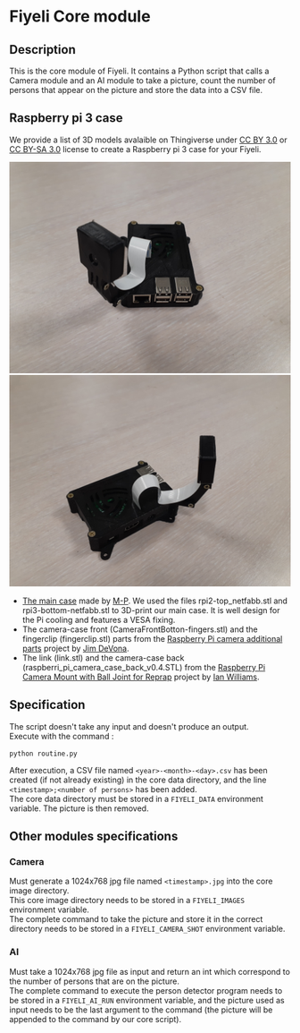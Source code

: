 # Fiyeli Core module

## Description
This is the core module of Fiyeli.
It contains a Python script that calls a Camera module and an AI module to take a picture, count the number of persons that appear on the picture and store the data into a CSV file.

## Raspberry pi 3 case
We provide a list of 3D models avalaible on Thingiverse under  [CC BY 3.0](https://creativecommons.org/licenses/by/3.0/) or [CC BY-SA 3.0](https://creativecommons.org/licenses/by-sa/3.0/) license to create a Raspberry pi 3 case for your Fiyeli.

![Picture 1](images/20190117_131217.jpg)
![Picture 2](images/20190117_131155.jpg)

- [The main case](https://www.thingiverse.com/thing:922740) made by [M-P](https://www.thingiverse.com/0110-M-P/about). We used the files rpi2-top_netfabb.stl and rpi3-bottom-netfabb.stl to 3D-print our main case. It is well design for the Pi cooling and features a VESA fixing.
- The camera-case front (CameraFrontBotton-fingers.stl) and the fingerclip (fingerclip.stl) parts from the [Raspberry Pi camera additional parts](https://www.thingiverse.com/thing:403712) project by [Jim DeVona](https://www.thingiverse.com/anoved/about).
- The link (link.stl) and the camera-case back (raspberri_pi_camera_case_back_v0.4.STL) from the [Raspberry Pi Camera Mount with Ball Joint for Reprap](https://www.thingiverse.com/thing:247590) project by [Ian Williams](https://www.thingiverse.com/3dkarma/about).

## Specification
The script doesn't take any input and doesn't produce an output.\
Execute with the command :
```
python routine.py
```
After execution, a CSV file named `<year>-<month>-<day>.csv` has been created (if not already existing) in the core data directory, and the line `<timestamp>;<number of persons>` has been added.\
The core data directory must be stored in a `FIYELI_DATA` environment variable.
The picture is then removed.

## Other modules specifications

### Camera
Must generate a 1024x768 jpg file named `<timestamp>.jpg` into the core image directory.\
This core image directory needs to be stored in a `FIYELI_IMAGES` environment variable.\
The complete command to take the picture and store it in the correct directory needs to be stored in a `FIYELI_CAMERA_SHOT` environment variable.

### AI
Must take a 1024x768 jpg file as input and return an int which correspond to the number of persons that are on the picture.\
The complete command to execute the person detector program needs to be stored in a `FIYELI_AI_RUN` environment variable, and the picture used as input needs to be the last argument to the command (the picture will be appended to the command by our core script).
